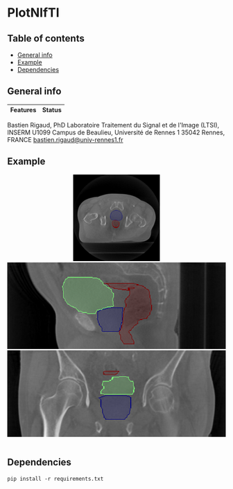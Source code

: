 # PlotNIfTI

## Table of contents

* [General info](#general-info)
* [Example](#example)
* [Dependencies](#dependencies)

## General info

| Features                                    | Status              |
|---------------------------------------------|---------------------|

Bastien Rigaud, PhD Laboratoire Traitement du Signal et de l'Image (LTSI), INSERM U1099 Campus de Beaulieu, Université
de Rennes 1 35042 Rennes, FRANCE bastien.rigaud@univ-rennes1.fr

## Example

<p align="center">
<img src="example/screenshot_axial.png" height=200>    
<img src="example/screenshot_sagittal.png" height=200>
<img src="example/screenshot_coronal.png" height=200>
</p>

```
```

## Dependencies

```
pip install -r requirements.txt
```
